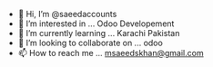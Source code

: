 - 👋 Hi, I’m @saeedaccounts
- 👀 I’m interested in ... Odoo Developement
- 🌱 I’m currently learning ... Karachi Pakistan
- 💞️ I’m looking to collaborate on ... odoo 
- 📫 How to reach me ... msaeedskhan@gmail.com

<!---
saeedaccounts/saeedaccounts is a ✨ special ✨ repository because its `README.md` (this file) appears on your GitHub profile.
You can click the Preview link to take a look at your changes.
--->
